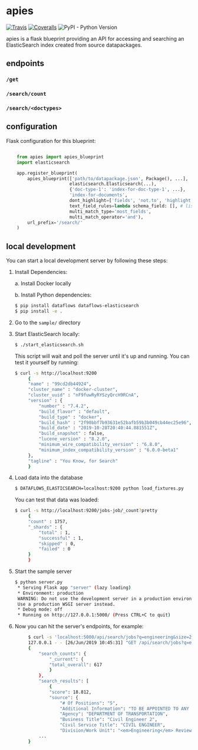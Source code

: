 # apies

[![Travis](https://img.shields.io/travis/OpenBudget/apies/master.svg)](https://travis-ci.org/datahq/apies)
[![Coveralls](http://img.shields.io/coveralls/OpenBudget/apies.svg?branch=master)](https://coveralls.io/r/OpenBudget/apies?branch=master)
![PyPI - Python Version](https://img.shields.io/pypi/pyversions/apies.svg)

apies is a flask blueprint providing an API for accessing and searching an ElasticSearch index created from source datapackages.

## endpoints

### `/get`

### `/search/count`

### `/search/<doctypes>`

## configuration

Flask configuration for this blueprint:


```python

    from apies import apies_blueprint
    import elasticsearch

    app.register_blueprint(
        apies_blueprint(['path/to/datapackage.json', Package(), ...],
                        elasticsearch.Elasticsearch(...), 
                        {'doc-type-1': 'index-for-doc-type-1', ...}, 
                        'index-for-documents',
                        dont_highlight=['fields', 'not.to', 'highlight'],
                        text_field_rules=lambda schema_field: [], # list of tuples: ('exact'/'inexact'/'natural', <field-name>)
                        multi_match_type='most_fields',
                        multi_match_operator='and'),
        url_prefix='/search/'
    )
```

## local development

You can start a local development server by following these steps:

1. Install Dependencies:
    
    a. Install Docker locally
    
    b. Install Python dependencies:

    ```bash
    $ pip install dataflows dataflows-elasticsearch
    $ pip install -e .
    ```
2. Go to the `sample/` directory
3. Start ElasticSearch locally:
   ```bash
   $ ./start_elasticsearch.sh
   ```

   This script will wait and poll the server until it's up and running.
   You can test it yourself by running:
   ```bash
   $ curl -s http://localhost:9200
        {
        "name" : "99cd2db44924",
        "cluster_name" : "docker-cluster",
        "cluster_uuid" : "nF9fuwRyRYSzyQrcH9RCnA",
        "version" : {
            "number" : "7.4.2",
            "build_flavor" : "default",
            "build_type" : "docker",
            "build_hash" : "2f90bbf7b93631e52bafb59b3b049cb44ec25e96",
            "build_date" : "2019-10-28T20:40:44.881551Z",
            "build_snapshot" : false,
            "lucene_version" : "8.2.0",
            "minimum_wire_compatibility_version" : "6.8.0",
            "minimum_index_compatibility_version" : "6.0.0-beta1"
        },
        "tagline" : "You Know, for Search"
        }
   ```
4. Load data into the database
   ```bash
   $ DATAFLOWS_ELASTICSEARCH=localhost:9200 python load_fixtures.py
   ```
   You can test that data was loaded:
   ```bash
   $ curl -s http://localhost:9200/jobs-job/_count?pretty
        {
        "count" : 1757,
        "_shards" : {
            "total" : 1,
            "successful" : 1,
            "skipped" : 0,
            "failed" : 0
        }
        }
   ```
5. Start the sample server
   ```bash
   $ python server.py 
    * Serving Flask app "server" (lazy loading)
    * Environment: production
    WARNING: Do not use the development server in a production environment.
    Use a production WSGI server instead.
    * Debug mode: off
    * Running on http://127.0.0.1:5000/ (Press CTRL+C to quit)
   ```  
6. Now you can hit the server's endpoints, for example:
   ```bash
        $ curl -s 'localhost:5000/api/search/jobs?q=engineering&size=2' | jq
        127.0.0.1 - - [26/Jun/2019 10:45:31] "GET /api/search/jobs?q=engineering&size=2 HTTP/1.1" 200 -
        {
            "search_counts": {
                "_current": {
                "total_overall": 617
                }
            },
            "search_results": [
                {
                "score": 18.812,
                "source": {
                    "# Of Positions": "5",
                    "Additional Information": "TO BE APPOINTED TO ANY CIVIL <em>ENGINEERING</em> POSITION IN BRIDGES, CANDIDATES MUST POSSESS ONE YEAR OF CIVIL <em>ENGINEERING</em> EXPERIENCE IN BRIDGE DESIGN, BRIDGE CONSTRUCTION, BRIDGE MAINTENANCE OR BRIDGE INSPECTION.",
                    "Agency": "DEPARTMENT OF TRANSPORTATION",
                    "Business Title": "Civil Engineer 2",
                    "Civil Service Title": "CIVIL ENGINEER",
                    "Division/Work Unit": "<em>Engineering</em> Review & Support",
            ...
        }
    ```